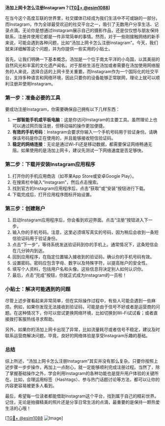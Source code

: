 **汤加上网卡怎么注册Instagram？[[TG💪+ @esim1088](https://t.me/s/esim1088)]**

在当今这个高度互联的世界里，社交媒体已经成为我们生活中不可或缺的一部分。而Instagram，作为全球最受欢迎的社交平台之一，吸引了无数用户分享生活、记录点滴。无论你是想通过Instagram展示自己的摄影作品，还是仅仅想与朋友保持联系，注册并使用它都是一件非常简单的事情。然而，对于一些刚接触网络的新手来说，可能会遇到各种问题，比如“汤加上网卡怎么注册Instagram”。今天，我们就来详细解答这个问题，并为你提供一些实用的小贴士。

首先，让我们明确一下基本概念。汤加是一个位于南太平洋的小岛国，以其美丽的自然风光和丰富的文化遗产闻名。对于那些生活在汤加或者需要在汤加使用网络服务的人来说，选择合适的上网卡至关重要。而Instagram作为一个国际化的社交平台，支持多种语言和网络环境，因此只要你的设备能够正常联网，理论上就可以顺利注册并使用Instagram。

### 第一步：准备必要的工具

要成功注册Instagram，你需要确保自己拥有以下几样东西：

1. **一部智能手机或平板电脑**：这是你访问Instagram的主要工具。虽然理论上也可以通过网页版注册，但移动端的操作更加便捷。
2. **有效的手机号码**：Instagram会要求你输入一个手机号码用于验证身份。请确保该号码是你正在使用的，并且能够接收短信验证码。
3. **稳定的网络连接**：无论是通过Wi-Fi还是移动数据，都需要保证网络畅通无阻。如果使用的是汤加上网卡，建议先测试一下网络速度是否足够快。

### 第二步：下载并安装Instagram应用程序

1. 打开你的手机应用商店（如苹果App Store或安卓Google Play）。
2. 在搜索栏中输入“Instagram”，然后点击搜索。
3. 找到官方的Instagram应用程序后，点击“获取”或“安装”按钮进行下载。
4. 下载完成后，打开应用程序图标开始设置。

### 第三步：创建账户

1. 启动Instagram应用程序后，你会看到欢迎界面。点击“注册”按钮进入下一步。
2. 输入你的手机号码。注意，这里必须填写真实的号码，因为稍后会收到一条短信验证码用于验证身份。
3. 点击“下一步”，等待系统发送验证码到你的手机上。通常情况下，这条短信会在几分钟内到达。
4. 回到应用程序，在指定位置输入接收到的验证码，确认你的手机号码有效。
5. 设置密码。密码应包含字母、数字以及特殊字符，以提高账户的安全性。
6. 填写个人资料，包括用户名和头像。这些信息将决定别人如何认识你。
7. 最后，点击“完成”按钮，你就正式成为Instagram的一员啦！

### 小贴士：解决可能遇到的问题

尽管上述步骤看起来非常简单，但在实际操作过程中，有些人可能会遇到一些麻烦。例如，如果你发现无法接收到验证码，可能是由于信号不好或者是运营商的问题。在这种情况下，你可以尝试更换网络环境，比如切换到Wi-Fi试试看；或者直接拨打客服热线寻求帮助。

另外，如果你的汤加上网卡出现了异常，比如流量耗尽或者信号不稳定，建议及时联系运营商解决问题。毕竟，良好的网络体验是享受Instagram乐趣的基础。

### 总结

综上所述，“汤加上网卡怎么注册Instagram”其实并没有那么复杂。只要你按照上述步骤一步步操作，再加上一点耐心，就一定能够顺利完成注册过程。当然了，除了掌握基础操作之外，学会利用Instagram的各种功能也是提升用户体验的关键所在。比如，合理运用标签（Hashtags）、参与热门话题讨论等方法，都可以让你的内容更容易被更多人看到。

最后，希望每一位读者都能借助Instagram这个平台，找到属于自己的精彩世界。记住，无论是拍摄精美的照片还是分享日常生活的点滴，最重要的是保持一颗热爱生活的心哦！

[[TG💪+ @esim1088](https://t.me/s/esim1088) ![Image](https://i.postimg.cc/4NQfJmqS/Snipaste-2025-05-13-00-14-12.png)]